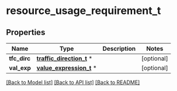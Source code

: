 # resource_usage_requirement_t

## Properties
Name | Type | Description | Notes
------------ | ------------- | ------------- | -------------
**tfc_dirc** | [**traffic_direction_t**](traffic_direction.md) \* |  | [optional] 
**val_exp** | [**value_expression_t**](value_expression.md) \* |  | [optional] 

[[Back to Model list]](../README.md#documentation-for-models) [[Back to API list]](../README.md#documentation-for-api-endpoints) [[Back to README]](../README.md)


